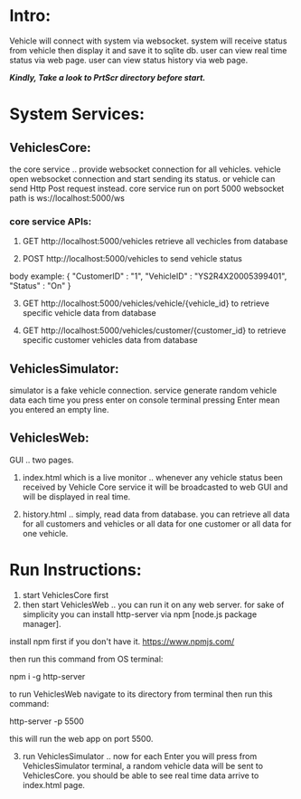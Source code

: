 # Intro:
Vehicle will connect with system via websocket.
system will receive status from vehicle then display it and save it to sqlite db.
user can view real time status via web page.
user can view status history via web page.

***Kindly, Take a look to PrtScr directory before start.***

# System Services:

## VehiclesCore:
the core service .. provide websocket connection for all vehicles.
vehicle open websocket connection and start sending its status.
or vehicle can send Http Post request instead.
core service run on port 5000
websocket path is ws://localhost:5000/ws

### core service APIs:
1. GET http://localhost:5000/vehicles
retrieve all vechicles from database

2. POST http://localhost:5000/vehicles
to send vehicle status

body example:
{
	"CustomerID" : "1",
	"VehicleID" : "YS2R4X20005399401",
	"Status" : "On"
}

3. GET http://localhost:5000/vehicles/vehicle/{vehicle_id}
to retrieve specific vehicle data from database

4. GET http://localhost:5000/vehicles/customer/{customer_id}
to retrieve specific customer vehicles data from database


## VehiclesSimulator:
simulator is a fake vehicle connection.
service generate random vehicle data each time you press enter on console terminal
pressing Enter mean you entered an empty line.

## VehiclesWeb:
GUI .. two pages.
1. index.html which is a live monitor .. whenever any vehicle status been received 
by Vehicle Core service it will be broadcasted to web GUI and will be displayed in real time.

2. history.html .. simply, read data from database.
you can retrieve all data for all customers and vehicles
or all data for one customer
or all data for one vehicle.


# Run Instructions:
1. start VehiclesCore first
2. then start VehiclesWeb .. you can run it on any web server. for sake of simplicity you can install http-server via npm [node.js package manager]. 

install npm first if you don't have it. https://www.npmjs.com/

then run this command from OS terminal:

npm i -g http-server

to run VehiclesWeb navigate to its directory from terminal then run this command:

http-server -p 5500

this will run the web app on port 5500.

3. run VehiclesSimulator .. now for each Enter you will press from VehiclesSimulator terminal, a random vehicle data will be sent to VehiclesCore.
you should be able to see real time data arrive to index.html page.
